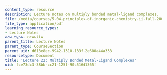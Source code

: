 ```yaml
---
content_type: resource
description: Lecture notes on multiply bonded metal-ligand complexes.
file: /media/courses/5-04-principles-of-inorganic-chemistry-ii-fall-2008/fce73dc338bbcc21125f90c516d1365f_lecture_22.pdf
file_type: application/pdf
learning_resource_types:
- Lecture Notes
ocw_type: OCWFile
parent_title: Lecture Notes
parent_type: CourseSection
parent_uid: d613e8ec-9942-1310-133f-2e600a44a333
resourcetype: Document
title: 'Lecture 22: Multiply Bonded Metal-Ligand Complexes'
uid: fce73dc3-38bb-cc21-125f-90c516d1365f
---
```

